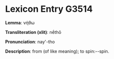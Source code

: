 # Lexicon Entry G3514

**Lemma**: νήθω

**Transliteration (xlit)**: nḗthō

**Pronunciation**: nay'-tho

**Description**:
from  (of like meaning); to spin:--spin.
